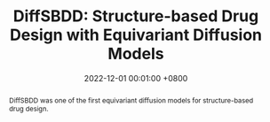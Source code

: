 ---
title:          "DiffSBDD: Structure-based Drug Design with Equivariant Diffusion Models"
date:           2022-12-01 00:01:00 +0800
selected:       true
pub:            "Nature Computational Science"
#pub_pre:      'Accepted at '
# pub_post:       'Under review at Nature Computational Science'
# pub_last:       ' <span class="badge badge-pill badge-custom badge-success">Spotlight</span>'
pub_date:       "2024"

abstract: >-
  DiffSBDD was one of the first equivariant diffusion models for structure-based drug design.
cover:          https://miro.medium.com/v2/resize:fit:1400/1*YVAA3CzJzvDrk_XvMXWbMw.png
authors:
  - Arne Schneuing**
  - Charles Harris*
  - Yuanqi Du*
  - Arian Jamasb
  - Ilia Igashov
  - Weitao Du
  - Tom Blundell
  - Pietro Lió
  - Carla Gomes
  - Max Welling
  - Michael Bronstein
  - Bruno Correia 
links:
  Paper: https://www.nature.com/articles/s43588-024-00737-x
  Code: https://github.com/arneschneuing/DiffSBDD
---